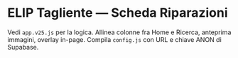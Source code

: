# ELIP Tagliente — Scheda Riparazioni
Vedi `app.v25.js` per la logica. Allinea colonne fra Home e Ricerca, anteprima immagini, overlay in-page.
Compila `config.js` con URL e chiave ANON di Supabase.
